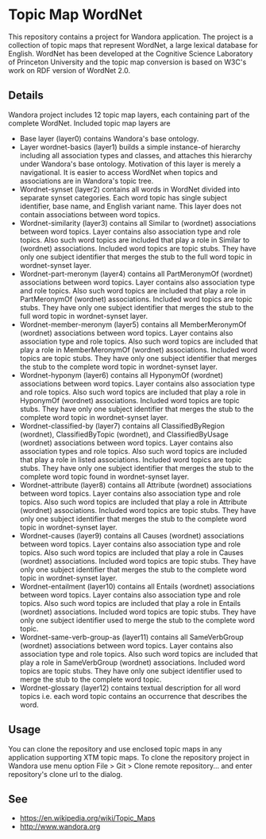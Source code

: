 # Topic Map WordNet
This repository contains a project for Wandora application. The project is a collection of topic maps that represent WordNet, a large lexical database for English. WordNet has been developed at the Cognitive Science Laboratory of Princeton University and the topic map conversion is based on W3C's work on RDF version of WordNet 2.0.

## Details

Wandora project includes 12 topic map layers, each containing part of the complete WordNet. Included topic map layers are
* Base layer (layer0) contains Wandora's base ontology. 
* Layer wordnet-basics (layer1) builds a simple instance-of hierarchy including all association types and classes, and attaches this hierarchy under Wandora's base ontology. Motivation of this layer is merely a navigational. It is easier to access WordNet when topics and associations are in Wandora's topic tree.
* Wordnet-synset (layer2) contains all words in WordNet divided into separate synset categories. Each word topic has single subject identifier, base name, and English variant name. This layer does not contain associations between word topics.
* Wordnet-similarity (layer3) contains all Similar to (wordnet) associations between word topics. Layer contains also association type and role topics. Also such word topics are included that play a role in Similar to (wordnet) associations. Included word topics are topic stubs. They have only one subject identifier that merges the stub to the full word topic in wordnet-synset layer. 
* Wordnet-part-meronym (layer4) contains all PartMeronymOf (wordnet) associations between word topics. Layer contains also association type and role topics. Also such word topics are included that play a role in PartMeronymOf (wordnet) associations. Included word topics are topic stubs. They have only one subject identifier that merges the stub to the full word topic in wordnet-synset layer. 
* Wordnet-member-meronym (layer5) contains all MemberMeronymOf (wordnet) associations between word topics. Layer contains also association type and role topics. Also such word topics are included that play a role in MemberMeronymOf (wordnet) associations. Included word topics are topic stubs. They have only one subject identifier that merges the stub to the complete word topic in wordnet-synset layer. 
* Wordnet-hyponym (layer6) contains all HyponymOf (wordnet) associations between word topics. Layer contains also association type and role topics. Also such word topics are included that play a role in HyponymOf (wordnet) associations. Included word topics are topic stubs. They have only one subject identifier that merges the stub to the complete word topic in wordnet-synset layer.
* Wordnet-classified-by (layer7) contains all ClassifiedByRegion (wordnet), ClassifiedByTopic (wordnet), and ClassifiedByUsage (wordnet) associations between word topics. Layer contains also association types and role topics. Also such word topics are included that play a role in listed associations. Included word topics are topic stubs. They have only one subject identifier that merges the stub to the complete word topic found in wordnet-synset layer. 
* Wordnet-attribute (layer8) contains all Attribute (wordnet) associations between word topics. Layer contains also association type and role topics. Also such word topics are included that play a role in Attribute (wordnet) associations. Included word topics are topic stubs. They have only one subject identifier that merges the stub to the complete word topic in wordnet-synset layer. 
* Wordnet-causes (layer9) contains all Causes (wordnet) associations between word topics. Layer contains also association type and role topics. Also such word topics are included that play a role in Causes (wordnet) associations. Included word topics are topic stubs. They have only one subject identifier that merges the stub to the complete word topic in wordnet-synset layer. 
* Wordnet-entailment (layer10) contains all Entails (wordnet) associations between word topics. Layer contains also association type and role topics. Also such word topics are included that play a role in Entails (wordnet) associations. Included word topics are topic stubs. They have only one subject identifier used to merge the stub to the complete word topic. 
* Wordnet-same-verb-group-as (layer11) contains all SameVerbGroup (wordnet) associations between word topics. Layer contains also association type and role topics. Also such word topics are included that play a role in SameVerbGroup (wordnet) associations. Included word topics are topic stubs. They have only one subject identifier used to merge the stub to the complete word topic. 
* Wordnet-glossary (layer12) contains textual description for all word topics i.e. each word topic contains an occurrence that describes the word.

## Usage

You can clone the repository and use enclosed topic maps in any application supporting XTM topic maps. To clone the repository project in Wandora use menu option File > Git > Clone remote repository... and enter repository's clone url to the dialog. 

## See
* https://en.wikipedia.org/wiki/Topic_Maps
* http://www.wandora.org
